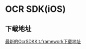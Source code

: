 # OCR SDK(iOS)

## 下载地址

[最新的OcrSDKKit.framework下载地址](https://ai-sdk-release-1254418846.cos.ap-guangzhou.myqcloud.com/ocr/1.0.2/OCR_iOS_SDK_V1.0.2.zip)